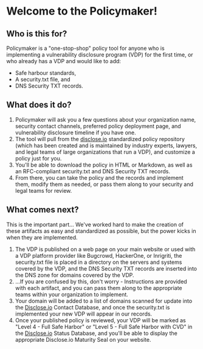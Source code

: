# Welcome to the Policymaker!

## Who is this for?

Policymaker is a "one-stop-shop" policy tool for anyone who is implementing a vulnerability disclosure program (VDP) for the first time, or who already has a VDP and would like to add:

- Safe harbour standards,
- A security.txt file, and
- DNS Security TXT records.

## What does it do?

1. Policymaker will ask you a few questions about your organization name, security contact channels, preferred policy deployment page, and vulnerability disclosure timeline if you have one.
2. The tool will pull from the [disclose.io](https://disclose.io) standardized policy repository (which has been created and is maintained by industry experts, lawyers, and legal teams of large organizations that run a VDP), and customize a policy just for you.
3. You'll be able to download the policy in HTML or Markdown, as well as an RFC-compliant security.txt and DNS Security TXT records.
4. From there, you can take the policy and the records and implement them, modify them as needed, or pass them along to your security and legal teams for review.

## What comes next?

This is the important part... We've worked hard to make the creation of these artifacts as easy and standardized as possible, but the power kicks in when they are implemented.

1. The VDP is published on a web page on your main website or used with a VDP platform provider like Bugcrowd, HackerOne, or Inrigriti, the security.txt file is placed in a directory on the servers and systems covered by the VDP, and the DNS Security TXT records are inserted into the DNS zone for domains covered by the VDP.
2. ...If you are confused by this, don't worry - Instructions are provided with each artifact, and you can pass them along to the appropriate teams within your organization to implement.
3. Your domain will be added to a list of domains scanned for update into the [Disclose.io](https://disclose.io) Contact Database, and once the security.txt is implemented your new VDP will appear in our records.
4. Once your published policy is reviewed, your VDP will be marked as "Level 4 - Full Safe Harbor" or "Level 5 - Full Safe Harbor with CVD" in the [Disclose.io](https://disclose.io) Status Database, and you'll be able to display the appropriate Disclose.io Maturity Seal on your website.